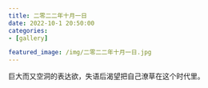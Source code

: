 ```yaml
---
title: 二零二二年十月一日
date: 2022-10-1 20:50:00
categories:
- [gallery]

featured_image: /img/二零二二年十月一日.jpg
---
```


巨大而又空洞的表达欲，失语后渴望把自己潦草在这个时代里。